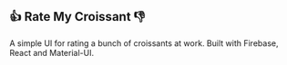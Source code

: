 ## 👍 Rate My Croissant 👎

A simple UI for rating a bunch of croissants at work. Built with Firebase, React and Material-UI.
